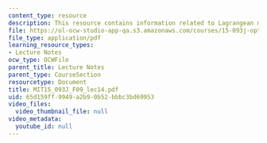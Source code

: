 ```yaml
---
content_type: resource
description: This resource contains information related to Lagrangean methods.
file: https://ol-ocw-studio-app-qa.s3.amazonaws.com/courses/15-093j-optimization-methods-fall-2009/65d159ff9949a2b90b52bbbc3bd69953_MIT15_093J_F09_lec14.pdf
file_type: application/pdf
learning_resource_types:
- Lecture Notes
ocw_type: OCWFile
parent_title: Lecture Notes
parent_type: CourseSection
resourcetype: Document
title: MIT15_093J_F09_lec14.pdf
uid: 65d159ff-9949-a2b9-0b52-bbbc3bd69953
video_files:
  video_thumbnail_file: null
video_metadata:
  youtube_id: null
---
```


